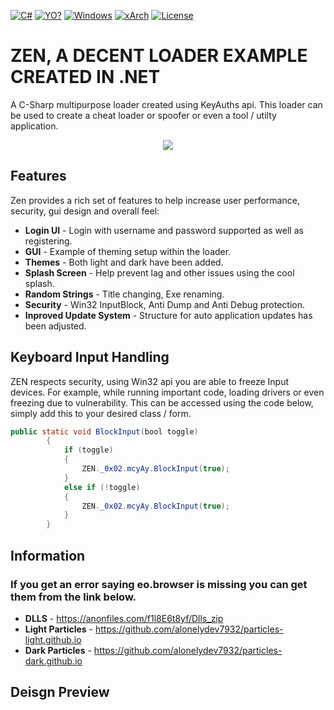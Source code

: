 [![C#](https://img.shields.io/badge/Language-C%23-red)](https://en.wikipedia.org/wiki/C_Sharp_(programming_language)) 
[![YO?](https://img.shields.io/badge/Keyuath-Loader-yellowgreen)](https://keyauth.com/) [![Windows](https://img.shields.io/badge/Platform-Windows-brightgreen)](https://en.wikipedia.org/wiki/Microsoft_Windows) [![xArch](https://img.shields.io/badge/System%20Arch-Any%20CPU-blue)](https://en.wikipedia.org/wiki/X86-64) [![License](https://img.shields.io/badge/License-MIT-pink)](LICENSE)

# ZEN, A DECENT LOADER EXAMPLE CREATED IN .NET 

A C-Sharp multipurpose loader created using KeyAuths api. This loader can be used to create a cheat loader or spoofer or even a tool / utilty application.

<p align="center">
  <img  src="Preview.gif">
</p>

## Features
Zen provides a rich set of features to help increase user performance, security, gui design and overall feel:

*   **Login UI** - Login with username and password supported as well as registering.
*   **GUI** - Example of theming setup within the loader.
*   **Themes** - Both light and dark have been added.
*   **Splash Screen** - Help prevent lag and other issues using the cool splash.
*   **Random Strings** - Title changing, Exe renaming.
*   **Security** - Win32 InputBlock, Anti Dump and Anti Debug protection.
*   **Inproved Update System** - Structure for auto application updates has been adjusted.

## Keyboard Input Handling
ZEN respects security, using Win32 api you are able to freeze Input devices. For example, while running important code, loading drivers or even freezing due to vulnerability. This can be accessed using the code below, simply add this to your desired class / form.

```java
public static void BlockInput(bool toggle)
        {
            if (toggle)
            {
                ZEN._0x02.mcyAy.BlockInput(true);
            }
            else if (!toggle)
            {
                ZEN._0x02.mcyAy.BlockInput(true);
            }
        }
```

## Information
### If you get an error saying eo.browser is missing you can get them from the link below.

*   **DLLS** - https://anonfiles.com/f1l8E6t8yf/Dlls_zip
*   **Light Particles** - https://github.com/alonelydev7932/particles-light.github.io
*   **Dark Particles** - https://github.com/alonelydev7932/particles-dark.github.io

## Deisgn Preview
